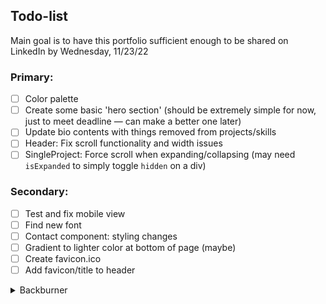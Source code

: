 ## Todo-list

Main goal is to have this portfolio sufficient enough to be shared on LinkedIn by Wednesday, 11/23/22

### Primary:

- [ ] Color palette
- [ ] Create some basic 'hero section' (should be extremely simple for now, just to meet deadline — can make a better one later)
- [ ] Update bio contents with things removed from projects/skills
- [ ] Header: Fix scroll functionality and width issues
- [ ] SingleProject: Force scroll when expanding/collapsing (may need `isExpanded` to simply toggle `hidden` on a div)

### Secondary:

- [ ] Test and fix mobile view
- [ ] Find new font
- [ ] Contact component: styling changes
- [ ] Gradient to lighter color at bottom of page (maybe)
- [ ] Create favicon.ico
- [ ] Add favicon/title to header

<details>
<summary>Backburner</summary>

- [ ] User must expand projects to see images — this needs to be redesigned asap
- [ ] Create new, improved 'hero section'; ideally using `@react-three/fiber`
- [ ] Add links ~~and logos~~ for technologies
- [ ] Slider/carousel-type component for technologies (possibly)

</details>

<!-- <details>
<summary>Outdated</summary>

- [x] ~~Remove unused images~~
- [x] ~~Header: add scroll functionality; keep on top~~
- [x] Reformat skills content (in progress)
- [x] ~~Update project description formatting and content~~

</details> -->

